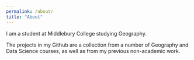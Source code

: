 ```yaml
---
permalink: /about/
title: "About"
---
```


I am a student at Middlebury College studying Geography.

The projects in my Github are a collection from a number of Geography and Data Science courses, as well as from my previous non-academic work.
